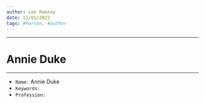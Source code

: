 ```yaml
---
author: Lee Ramsay
date: 11/01/2022
tags: #Person, #author
---
```


--- 
# Annie Duke
---

* `Name:` Annie Duke
* `Keywords:`
* `Profession:`

